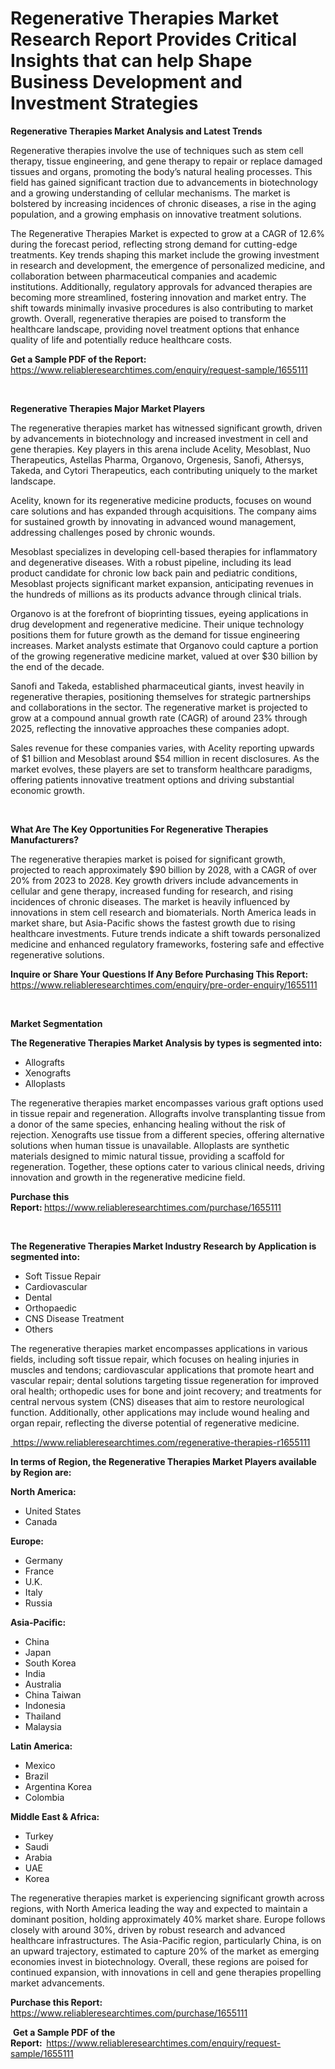 <p><h1>Regenerative Therapies Market Research Report Provides Critical Insights that can help Shape Business Development and Investment Strategies</h1></p><p><strong>Regenerative Therapies Market Analysis and Latest Trends</strong></p>
<p><p>Regenerative therapies involve the use of techniques such as stem cell therapy, tissue engineering, and gene therapy to repair or replace damaged tissues and organs, promoting the body’s natural healing processes. This field has gained significant traction due to advancements in biotechnology and a growing understanding of cellular mechanisms. The market is bolstered by increasing incidences of chronic diseases, a rise in the aging population, and a growing emphasis on innovative treatment solutions.</p><p>The Regenerative Therapies Market is expected to grow at a CAGR of 12.6% during the forecast period, reflecting strong demand for cutting-edge treatments. Key trends shaping this market include the growing investment in research and development, the emergence of personalized medicine, and collaboration between pharmaceutical companies and academic institutions. Additionally, regulatory approvals for advanced therapies are becoming more streamlined, fostering innovation and market entry. The shift towards minimally invasive procedures is also contributing to market growth. Overall, regenerative therapies are poised to transform the healthcare landscape, providing novel treatment options that enhance quality of life and potentially reduce healthcare costs.</p></p>
<p><strong>Get a Sample PDF of the Report:&nbsp;</strong> <a href="https://www.reliableresearchtimes.com/enquiry/request-sample/1655111?utm_campaign=3081&utm_medium=2&utm_source=Github&utm_content=ia&utm_term=16042025&utm_id=regenerative-therapies">https://www.reliableresearchtimes.com/enquiry/request-sample/1655111</a></p>
<p>&nbsp;</p>
<p><strong>Regenerative Therapies Major Market Players</strong></p>
<p><p>The regenerative therapies market has witnessed significant growth, driven by advancements in biotechnology and increased investment in cell and gene therapies. Key players in this arena include Acelity, Mesoblast, Nuo Therapeutics, Astellas Pharma, Organovo, Orgenesis, Sanofi, Athersys, Takeda, and Cytori Therapeutics, each contributing uniquely to the market landscape.</p><p>Acelity, known for its regenerative medicine products, focuses on wound care solutions and has expanded through acquisitions. The company aims for sustained growth by innovating in advanced wound management, addressing challenges posed by chronic wounds.</p><p>Mesoblast specializes in developing cell-based therapies for inflammatory and degenerative diseases. With a robust pipeline, including its lead product candidate for chronic low back pain and pediatric conditions, Mesoblast projects significant market expansion, anticipating revenues in the hundreds of millions as its products advance through clinical trials.</p><p>Organovo is at the forefront of bioprinting tissues, eyeing applications in drug development and regenerative medicine. Their unique technology positions them for future growth as the demand for tissue engineering increases. Market analysts estimate that Organovo could capture a portion of the growing regenerative medicine market, valued at over $30 billion by the end of the decade.</p><p>Sanofi and Takeda, established pharmaceutical giants, invest heavily in regenerative therapies, positioning themselves for strategic partnerships and collaborations in the sector. The regenerative market is projected to grow at a compound annual growth rate (CAGR) of around 23% through 2025, reflecting the innovative approaches these companies adopt.</p><p>Sales revenue for these companies varies, with Acelity reporting upwards of $1 billion and Mesoblast around $54 million in recent disclosures. As the market evolves, these players are set to transform healthcare paradigms, offering patients innovative treatment options and driving substantial economic growth.</p></p>
<p>&nbsp;</p>
<p><strong>What Are The Key Opportunities For Regenerative Therapies Manufacturers?</strong></p>
<p><p>The regenerative therapies market is poised for significant growth, projected to reach approximately $90 billion by 2028, with a CAGR of over 20% from 2023 to 2028. Key growth drivers include advancements in cellular and gene therapy, increased funding for research, and rising incidences of chronic diseases. The market is heavily influenced by innovations in stem cell research and biomaterials. North America leads in market share, but Asia-Pacific shows the fastest growth due to rising healthcare investments. Future trends indicate a shift towards personalized medicine and enhanced regulatory frameworks, fostering safe and effective regenerative solutions.</p></p>
<p><strong>Inquire or Share Your Questions If Any Before Purchasing This Report:</strong> <a href="https://www.reliableresearchtimes.com/enquiry/pre-order-enquiry/1655111?utm_campaign=3081&utm_medium=2&utm_source=Github&utm_content=ia&utm_term=16042025&utm_id=regenerative-therapies">https://www.reliableresearchtimes.com/enquiry/pre-order-enquiry/1655111</a></p>
<p>&nbsp;</p>
<p><strong>Market Segmentation</strong></p>
<p><strong>The Regenerative Therapies Market Analysis by types is segmented into:</strong></p>
<p><ul><li>Allografts</li><li>Xenografts</li><li>Alloplasts</li></ul></p>
<p><p>The regenerative therapies market encompasses various graft options used in tissue repair and regeneration. Allografts involve transplanting tissue from a donor of the same species, enhancing healing without the risk of rejection. Xenografts use tissue from a different species, offering alternative solutions when human tissue is unavailable. Alloplasts are synthetic materials designed to mimic natural tissue, providing a scaffold for regeneration. Together, these options cater to various clinical needs, driving innovation and growth in the regenerative medicine field.</p></p>
<p><strong>Purchase this Report:&nbsp;</strong><a href="https://www.reliableresearchtimes.com/purchase/1655111?utm_campaign=3081&utm_medium=2&utm_source=Github&utm_content=ia&utm_term=16042025&utm_id=regenerative-therapies">https://www.reliableresearchtimes.com/purchase/1655111</a></p>
<p>&nbsp;</p>
<p><strong>The Regenerative Therapies Market Industry Research by Application is segmented into:</strong></p>
<p><ul><li>Soft Tissue Repair</li><li>Cardiovascular</li><li>Dental</li><li>Orthopaedic</li><li>CNS Disease Treatment</li><li>Others</li></ul></p>
<p><p>The regenerative therapies market encompasses applications in various fields, including soft tissue repair, which focuses on healing injuries in muscles and tendons; cardiovascular applications that promote heart and vascular repair; dental solutions targeting tissue regeneration for improved oral health; orthopedic uses for bone and joint recovery; and treatments for central nervous system (CNS) diseases that aim to restore neurological function. Additionally, other applications may include wound healing and organ repair, reflecting the diverse potential of regenerative medicine.</p></p>
<p><a href="https://www.reliableresearchtimes.com/regenerative-therapies-r1655111?utm_campaign=3081&utm_medium=2&utm_source=Github&utm_content=ia&utm_term=16042025&utm_id=regenerative-therapies">&nbsp;https://www.reliableresearchtimes.com/regenerative-therapies-r1655111</a></p>
<p><strong>In terms of Region, the Regenerative Therapies Market Players available by Region are:</strong></p>
<p>
    <p> <strong> North America: </strong>
        <ul>
            <li>United States</li>
            <li>Canada</li>
        </ul>
        </p> 
    <p> <strong> Europe: </strong>
        <ul>
            <li>Germany</li>
            <li>France</li>
            <li>U.K.</li>
            <li>Italy</li>
            <li>Russia</li>
        </ul>
        </p> 
    <p> <strong> Asia-Pacific: </strong>
        <ul>
            <li>China</li>
            <li>Japan</li>
            <li>South Korea</li>
            <li>India</li>
            <li>Australia</li>
            <li>China Taiwan</li>
            <li>Indonesia</li>
            <li>Thailand</li>
            <li>Malaysia</li>
        </ul>
        </p> 
    <p> <strong> Latin America: </strong>
        <ul>
            <li>Mexico</li>
            <li>Brazil</li>
            <li>Argentina Korea</li>
            <li>Colombia</li>
        </ul>
        </p> 
    <p> <strong> Middle East & Africa: </strong>
        <ul>
            <li>Turkey</li>
            <li>Saudi</li>
            <li>Arabia</li>
            <li>UAE</li>
            <li>Korea</li>
        </ul>
    </p>
    </p>
<p><p>The regenerative therapies market is experiencing significant growth across regions, with North America leading the way and expected to maintain a dominant position, holding approximately 40% market share. Europe follows closely with around 30%, driven by robust research and advanced healthcare infrastructures. The Asia-Pacific region, particularly China, is on an upward trajectory, estimated to capture 20% of the market as emerging economies invest in biotechnology. Overall, these regions are poised for continued expansion, with innovations in cell and gene therapies propelling market advancements.</p></p>
<p><strong>Purchase this Report: </strong><a href="https://www.reliableresearchtimes.com/purchase/1655111?utm_campaign=3081&utm_medium=2&utm_source=Github&utm_content=ia&utm_term=16042025&utm_id=regenerative-therapies">https://www.reliableresearchtimes.com/purchase/1655111</a></p>
<p>&nbsp;<strong>Get a Sample PDF of the Report:&nbsp;&nbsp;</strong><a href="https://www.reliableresearchtimes.com/enquiry/request-sample/1655111?utm_campaign=3081&utm_medium=2&utm_source=Github&utm_content=ia&utm_term=16042025&utm_id=regenerative-therapies">https://www.reliableresearchtimes.com/enquiry/request-sample/1655111</a></p>
<p><strong></strong></p>
<p><p></p><p></p><p></p></p>